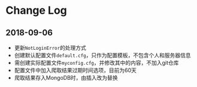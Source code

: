 # Change Log

## 2018-09-06

- 更新`NotLoginError`的处理方式
- 创建默认配置文件`default.cfg`，只作为配置模板，不包含个人和服务器信息
- 需创建实际配置文件`myconfig.cfg`，并修改其中的内容，不加入git仓库
- 配置文件中加入爬取结果过期时间选项，目前为60天
- 爬取结果存入MongoDB时，由插入改为替换

